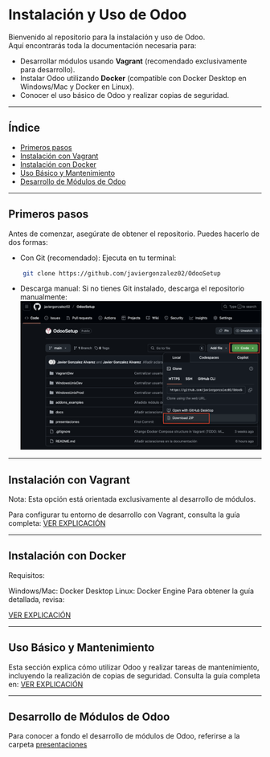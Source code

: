 # Instalación y Uso de Odoo

Bienvenido al repositorio para la instalación y uso de Odoo.  
Aquí encontrarás toda la documentación necesaria para:

- Desarrollar módulos usando **Vagrant** (recomendado exclusivamente para desarrollo).
- Instalar Odoo utilizando **Docker** (compatible con Docker Desktop en Windows/Mac y Docker en Linux).
- Conocer el uso básico de Odoo y realizar copias de seguridad.

---

## Índice

- [Primeros pasos](#primeros-pasos)
- [Instalación con Vagrant](#instalación-con-vagrant)
- [Instalación con Docker](#instalación-con-docker)
- [Uso Básico y Mantenimiento](#uso-básico-y-mantenimiento)
- [Desarrollo de Módulos de Odoo](#desarrollo-de-módulos-de-odoo)

---

## Primeros pasos

Antes de comenzar, asegúrate de obtener el repositorio. Puedes hacerlo de dos formas:

- Con Git (recomendado):
  Ejecuta en tu terminal:

```bash
    git clone https://github.com/javiergonzalez02/OdooSetup
```

- Descarga manual:
Si no tienes Git instalado, descarga el repositorio manualmente:
![Descargar](./docs/capturaDescargarRepo.png)

---

## Instalación con Vagrant

Nota: Esta opción está orientada exclusivamente al desarrollo de módulos.

Para configurar tu entorno de desarrollo con Vagrant, consulta la guía completa: 
[VER EXPLICACIÓN](./docs/VagrantSetupOdoo.md)

---

## Instalación con Docker

Requisitos:

Windows/Mac: Docker Desktop
Linux: Docker Engine
Para obtener la guía detallada, revisa:

[VER EXPLICACIÓN](./docs/DockerOdooSetup.md)

---

## Uso Básico y Mantenimiento

Esta sección explica cómo utilizar Odoo y realizar tareas de mantenimiento, incluyendo la realización de copias de seguridad.
Consulta la guía completa en:
[VER EXPLICACIÓN](./docs/UsoYMantenimiento.md)

---

## Desarrollo de Módulos de Odoo

Para conocer a fondo el desarrollo de módulos de Odoo, referirse a la carpeta [presentaciones](./presentaciones/)